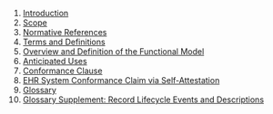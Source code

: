 <ol>
    <li><a href="chapter0.html">Introduction</a></li>
    <li><a href="chapter1.html">Scope</a></li>
    <li><a href="chapter2.html">Normative References</a></li>
    <li><a href="chapter3.html">Terms and Definitions</a></li>
    <li><a href="chapter4.html">Overview and Definition of the Functional Model</a></li>
    <li><a href="chapter5.html">Anticipated Uses</a></li>
    <li><a href="chapter6.html">Conformance Clause</a></li>
    <li><a href="chapter7.html">EHR System Conformance Claim via Self-Attestation</a></li>
    <li><a href="chapter8.html">Glossary</a></li>
    <li><a href="chapter9.html">Glossary Supplement: Record Lifecycle Events and Descriptions</a></li>
</ol>
